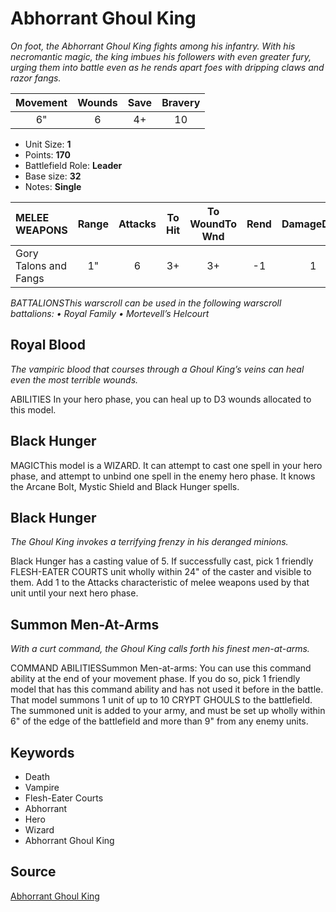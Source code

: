 # Abhorrant Ghoul King

_On foot, the Abhorrant Ghoul King fights among his infantry. With his necromantic magic, the king imbues his followers with even greater fury, urging them into battle even as he rends apart foes with dripping claws and razor fangs._


| Movement | Wounds | Save | Bravery |
|:--------:|:------:|:----:|:-------:|
| 6" | 6 | 4+ | 10 |

* Unit Size: **1**
* Points: **170**
* Battlefield Role: **Leader**
* Base size: **32**
* Notes: **Single**

| MELEE WEAPONS | Range | Attacks | To Hit | To WoundTo Wnd | Rend | DamageDmg |
|:---|:--:|:--:|:--:|:--:|:--:|:--:|
| Gory Talons and Fangs | 1" | 6 | 3+ | 3+ | -1 | 1 |


_BATTALIONSThis warscroll can be used in the following warscroll battalions: • Royal Family • Mortevell’s Helcourt_

## Royal Blood

_The vampiric blood that courses through a Ghoul King’s veins can heal even the most terrible wounds._

ABILITIES In your hero phase, you can heal up to D3 wounds allocated to this model.

## Black Hunger

MAGICThis model is a WIZARD. It can attempt to cast one spell in your hero phase, and attempt to unbind one spell in the enemy hero phase. It knows the Arcane Bolt, Mystic Shield and Black Hunger spells.

## Black Hunger

_The Ghoul King invokes a terrifying frenzy in his deranged minions._

Black Hunger has a casting value of 5. If successfully cast, pick 1 friendly FLESH-EATER COURTS unit wholly within 24" of the caster and visible to them. Add 1 to the Attacks characteristic of melee weapons used by that unit until your next hero phase.

## Summon Men-At-Arms

_With a curt command, the Ghoul King calls forth his finest men-at-arms._

COMMAND ABILITIESSummon Men-at-arms: You can use this command ability at the end of your movement phase. If you do so, pick 1 friendly model that has this command ability and has not used it before in the battle. That model summons 1 unit of up to 10 CRYPT GHOULS to the battlefield. The summoned unit is added to your army, and must be set up wholly within 6" of the edge of the battlefield and more than 9" from any enemy units.

## Keywords

* Death
* Vampire
* Flesh-Eater Courts
* Abhorrant
* Hero
* Wizard
* Abhorrant Ghoul King


## Source

[Abhorrant Ghoul King](https://wahapedia.ru/aos3/factions/flesh-eater-courts/Abhorrant-Ghoul-King)
